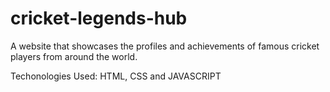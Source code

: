 # cricket-legends-hub
A website that showcases the profiles and achievements of famous cricket players from around the world.

Techonologies Used: HTML, CSS and JAVASCRIPT
